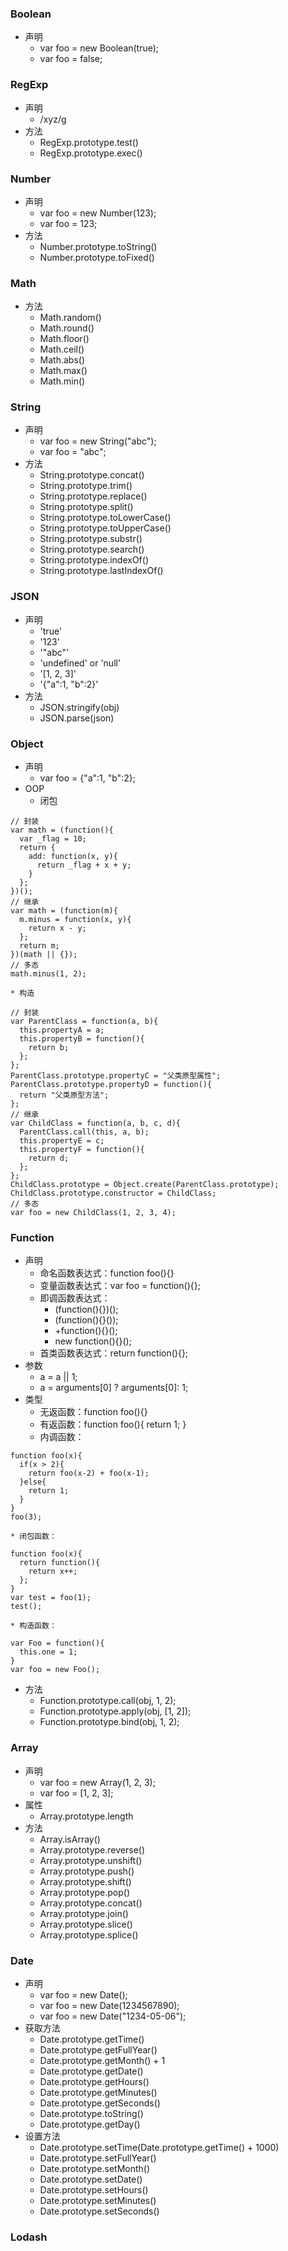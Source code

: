 ### Boolean
* 声明
    * var foo = new Boolean(true);
    * var foo = false;

### RegExp
* 声明
    * /xyz/g
* 方法
    * RegExp.prototype.test()
    * RegExp.prototype.exec()

### Number
* 声明
    * var foo = new Number(123);
    * var foo = 123;
* 方法
    * Number.prototype.toString()
    * Number.prototype.toFixed()

### Math
* 方法
    * Math.random()
    * Math.round()
    * Math.floor()
    * Math.ceil()
    * Math.abs()
    * Math.max()
    * Math.min()

### String
* 声明
    * var foo = new String("abc");
    * var foo = "abc";
* 方法
    * String.prototype.concat()
    * String.prototype.trim()
    * String.prototype.replace()
    * String.prototype.split()
    * String.prototype.toLowerCase()
    * String.prototype.toUpperCase()
    * String.prototype.substr()
    * String.prototype.search()
    * String.prototype.indexOf()
    * String.prototype.lastIndexOf()

### JSON
* 声明
    * 'true'
    * '123'
    * '"abc"'
    * 'undefined' or 'null'
    * '[1, 2, 3]'
    * '{"a":1, "b":2}'
* 方法
    * JSON.stringify(obj)
    * JSON.parse(json)

### Object
* 声明
    * var foo = {"a":1, "b":2};
* OOP
    * 闭包
```
// 封装
var math = (function(){
  var _flag = 10;
  return {
    add: function(x, y){
      return _flag + x + y;
    }
  };
})();
// 继承
var math = (function(m){
  m.minus = function(x, y){
    return x - y;
  };
  return m;
})(math || {});
// 多态
math.minus(1, 2);
```
    * 构造
```
// 封装
var ParentClass = function(a, b){
  this.propertyA = a;
  this.propertyB = function(){
    return b;
  };
};
ParentClass.prototype.propertyC = "父类原型属性";
ParentClass.prototype.propertyD = function(){
  return "父类原型方法";
};
// 继承
var ChildClass = function(a, b, c, d){
  ParentClass.call(this, a, b);
  this.propertyE = c;
  this.propertyF = function(){
    return d;
  };
};
ChildClass.prototype = Object.create(ParentClass.prototype);
ChildClass.prototype.constructor = ChildClass;
// 多态
var foo = new ChildClass(1, 2, 3, 4);
```

### Function
* 声明
    * 命名函数表达式：function foo(){}
    * 变量函数表达式：var foo = function(){};
    * 即调函数表达式：
        * (function(){})();
        * (function(){}());
        * +function(){}();
        * new function(){}();
    * 首类函数表达式：return function(){};
* 参数
    * a = a || 1;
    * a = arguments[0] ? arguments[0]: 1;
* 类型
    * 无返函数：function foo(){}
    * 有返函数：function foo(){ return 1; }
    * 内调函数：
```
function foo(x){
  if(x > 2){
    return foo(x-2) + foo(x-1);
  }else{
    return 1;
  }
}
foo(3);
```
    * 闭包函数：
```
function foo(x){
  return function(){
    return x++;
  };
}
var test = foo(1);
test();
```
    * 构造函数：
```
var Foo = function(){
  this.one = 1;
}
var foo = new Foo();
```
* 方法
    * Function.prototype.call(obj, 1, 2);
    * Function.prototype.apply(obj, [1, 2]);
    * Function.prototype.bind(obj, 1, 2);

### Array
* 声明
    * var foo = new Array(1, 2, 3);
    * var foo = [1, 2, 3];
* 属性
    * Array.prototype.length
* 方法
    * Array.isArray()
    * Array.prototype.reverse()
    * Array.prototype.unshift()
    * Array.prototype.push()
    * Array.prototype.shift()
    * Array.prototype.pop()
    * Array.prototype.concat()
    * Array.prototype.join()
    * Array.prototype.slice()
    * Array.prototype.splice()

### Date
* 声明
    * var foo = new Date();
    * var foo = new Date(1234567890);
    * var foo = new Date("1234-05-06");
* 获取方法
    * Date.prototype.getTime()
    * Date.prototype.getFullYear()
    * Date.prototype.getMonth() + 1
    * Date.prototype.getDate()
    * Date.prototype.getHours()
    * Date.prototype.getMinutes()
    * Date.prototype.getSeconds()
    * Date.prototype.toString()
    * Date.prototype.getDay()
* 设置方法
    * Date.prototype.setTime(Date.prototype.getTime() + 1000)
    * Date.prototype.setFullYear()
    * Date.prototype.setMonth()
    * Date.prototype.setDate()
    * Date.prototype.setHours()
    * Date.prototype.setMinutes()
    * Date.prototype.setSeconds()

### Lodash
